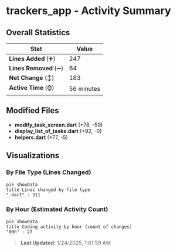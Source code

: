 # trackers_app - Activity Summary 

## Overall Statistics

| Stat                   | Value                                                             |
| ---------------------- | ----------------------------------------------------------------- |
| **Lines Added** (➕)   | 247                                          |
| **Lines Removed** (➖) | 64                                        |
| **Net Change** (↕)    | 183                |
| **Active Time** (⌚)   | 56 minutes |


## Modified Files
- **modify_task_screen.dart** (+78, -59)
- **display_list_of_tasks.dart** (+92, -0)
- **helpers.dart** (+77, -5)

## Visualizations

### By File Type (Lines Changed)

```mermaid
pie showData
title Lines changed by file type
".dart" : 311
```

### By Hour (Estimated Activity Count)

```mermaid
pie showData
title Coding activity by hour (count of changes)
"00h" : 27
```


> **Last Updated:** 1/24/2025, 1:01:59 AM